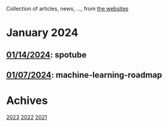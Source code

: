 Collection of articles, news, ..., from [the websites](sources.md)

# January 2024
## [01/14/2024](2024/0114.md): spotube
## [01/07/2024](2024/0107.md): machine-learning-roadmap

# Achives
[2023](Achive_2023.md)
[2022](Achive_2022.md)
[2021](Achive_2021.md)
